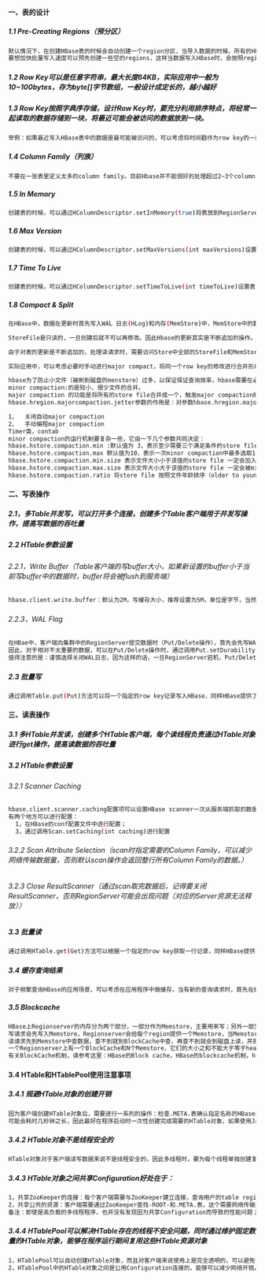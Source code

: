 #### 一、表的设计
##### 1.1 Pre-Creating Regions（预分区）
```bash
默认情况下，在创建HBase表的时候会自动创建一个region分区，当导入数据的时候，所有的HBase客户端都向这一个region写数据，直到这个region足够大了才进行切分。
要想加快批量写入速度可以预先创建一些空的regions，这样当数据写入HBase时，会按照region分区情况，在集群内做数据的负载均衡。
```
##### 1.2 Row Key可以是任意字符串，最大长度64KB，实际应用中一般为10~100bytes，存为byte[]字节数组，一般设计成定长的，越小越好
##### 1.3 Row Key按照字典序存储，设计Row Key时，要充分利用排序特点，将经常一起读取的数据存储到一块，将最近可能会被访问的数据放到一块。
```bash
举例：如果最近写入HBase表中的数据是最可能被访问的，可以考虑将时间戳作为row key的一部分，由于是字典序排序，所以可以使用Long.MAX_VALUE - timestamp作为row key，这样能保证新写入的数据在读取时可以被快速命中。
```

##### 1.4 Column Family（列族）
```bash
不要在一张表里定义太多的column family。目前Hbase并不能很好的处理超过2~3个column family的表。因为某个column family在flush的时候，它邻近的column family也会因关联效应被触发flush，最终导致系统产生更多的I/O。感兴趣的同学可以对自己的HBase集群进行实际测试，从得到的测试结果数据验证一下。
```
##### 1.5 In Memory
```bash
创建表的时候，可以通过HColumnDescriptor.setInMemory(true)将表放到RegionServer的缓存中，保证在读取的时候被cache命中。
```
##### 1.6 Max Version
```bash
创建表的时候，可以通过HColumnDescriptor.setMaxVersions(int maxVersions)设置表中数据的最大版本，如果只需要保存最新版本的数据，那么可以设置setMaxVersions(1)。
```
##### 1.7 Time To Live
```bash
创建表的时候，可以通过HColumnDescriptor.setTimeToLive(int timeToLive)设置表中数据的存储生命期，过期数据将自动被删除，例如如果只需要存储最近两天的数据，那么可以设置setTimeToLive(2 * 24 * 60 * 60)。
```
##### 1.8 Compact & Split
```bash
在HBase中，数据在更新时首先写入WAL 日志(HLog)和内存(MemStore)中，MemStore中的数据是排序的，当MemStore累计到一定阈值时，就会创建一个新的MemStore，并且将老的MemStore添加到flush队列，由单独的线程flush到磁盘上，成为一个StoreFile。于此同时，系统会在zookeeper中记录一个redo point，表示这个时刻之前的变更已经持久化了(minor compact)。

StoreFile是只读的，一旦创建后就不可以再修改。因此Hbase的更新其实是不断追加的操作。当一个Store中的StoreFile达到一定的阈值后，就会进行一次合并(major compact)，将对同一个key的修改合并到一起，形成一个大的StoreFile，当StoreFile的大小达到一定阈值后，又会对 StoreFile进行分割(split)，等分为两个StoreFile。

由于对表的更新是不断追加的，处理读请求时，需要访问Store中全部的StoreFile和MemStore，将它们按照row key进行合并，由于StoreFile和MemStore都是经过排序的，并且StoreFile带有内存中索引，通常合并过程还是比较快的。

实际应用中，可以考虑必要时手动进行major compact，将同一个row key的修改进行合并形成一个大的StoreFile。同时，可以将StoreFile设置大些，减少split的发生。

hbase为了防止小文件（被刷到磁盘的menstore）过多，以保证保证查询效率，hbase需要在必要的时候将这些小的store file合并成相对较大的store file，这个过程就称之为compaction。在hbase中，主要存在两种类型的compaction：minor  compaction和major compaction。
minor compaction:的是较小、很少文件的合并。
major compaction 的功能是将所有的store file合并成一个，触发major compaction的可能条件有：major_compact 命令、majorCompact() API、region server自动运行（相关参数：hbase.hregion.majoucompaction 默认为24 小时、hbase.hregion.majorcompaction.jetter 默认值为0.2 防止region server 在同一时间进行major compaction）。
hbase.hregion.majorcompaction.jetter参数的作用是：对参数hbase.hregion.majoucompaction 规定的值起到浮动的作用，假如两个参数都为默认值24和0,2，那么major compact最终使用的数值为：19.2~28.8 这个范围。

1、	关闭自动major compaction
2、	手动编程major compaction
Timer类，contab
minor compaction的运行机制要复杂一些，它由一下几个参数共同决定：
hbase.hstore.compaction.min :默认值为 3，表示至少需要三个满足条件的store file时，minor compaction才会启动
hbase.hstore.compaction.max 默认值为10，表示一次minor compaction中最多选取10个store file
hbase.hstore.compaction.min.size 表示文件大小小于该值的store file 一定会加入到minor compaction的store file中
hbase.hstore.compaction.max.size 表示文件大小大于该值的store file 一定会被minor compaction排除
hbase.hstore.compaction.ratio 将store file 按照文件年龄排序（older to younger），minor compaction总是从older store file开始选择
```

#### 二、写表操作
##### 2.1，多Table并发写，可以打开多个连接，创建多个Table客户端用于并发写操作，提高写数据的吞吐量
##### 2.2 HTable参数设置
###### 2.2.1，Write Buffer（Table客户端的写buffer大小，如果新设置的buffer小于当前写buffer中的数据时，buffer将会被flush到服务端）
```bash
hbase.client.write.buffer：默认为2M，写缓存大小，推荐设置为5M，单位是字节，当然越大占用的内存越多。
```
###### 2.2.3，WAL Flag
```bash
在HBae中，客户端向集群中的RegionServer提交数据时（Put/Delete操作），首先会先写WAL（Write Ahead Log）日志（即HLog，一个RegionServer上的所有Region共享一个HLog），只有当WAL日志写成功后，再接着写MemStore，然后客户端被通知提交数据成功；如果写WAL日志失败，客户端则被通知提交失败。这样做的好处是可以做到RegionServer宕机后的数据恢复。
因此，对于相对不太重要的数据，可以在Put/Delete操作时，通过调用Put.setDurability(Durability.SKIP_WAL)或Delete.setDurability(Durability.SKIP_WAL)函数，放弃写WAL日志，从而提高数据写入的性能。
值得注意的是：谨慎选择关闭WAL日志，因为这样的话，一旦RegionServer宕机，Put/Delete的数据将会无法根据WAL日志进行恢复。
```

##### 2.3 批量写
```bash
通过调用Table.put(Put)方法可以将一个指定的row key记录写入HBase，同样HBase提供了另一个方法：通过调用HTable.put(List<Put>)方法可以将指定的row key列表，批量写入多行记录，这样做的好处是批量执行，只需要一次网络I/O开销，这对于对数据实时性要求高，网络传输RTT高的情景下可能带来明显的性能提升。
```
#### 三、读表操作
##### 3.1 多HTable并发读，创建多个HTable客户端，每个读线程负责通过HTable对象进行get操作，提高读数据的吞吐量
##### 3.2 HTable参数设置
###### 3.2.1 Scanner Caching
```bash
hbase.client.scanner.caching配置项可以设置HBase scanner一次从服务端抓取的数据条数，默认情况下一次一条。通过将其设置成一个合理的值，可以减少scan过程中next()的时间开销，代价是scanner需要通过客户端的内存来维持这些被cache的行记录。
有两个地方可以进行配置：
  1，在HBase的conf配置文件中进行配置；
  3，通过调用Scan.setCaching(int caching)进行配置
```

###### 3.2.2 Scan Attribute Selection（scan时指定需要的Column Family，可以减少网络传输数据量，否则默认scan操作会返回整行所有Column Family的数据。）
###### 3.2.3 Close ResultScanner（通过scan取完数据后，记得要关闭ResultScanner，否则RegionServer可能会出现问题（对应的Server资源无法释放））

##### 3.3 批量读
```bash
通过调用HTable.get(Get)方法可以根据一个指定的row key获取一行记录，同样HBase提供了另一个方法：通过调用HTable.get(List<Get>)方法可以根据一个指定的row key列表，批量获取多行记录，这样做的好处是批量执行，只需要一次网络I/O开销，这对于对数据实时性要求高而且网络传输RTT高的情景下可能带来明显的性能提升。
```
##### 3.4 缓存查询结果
```bash
对于频繁查询HBase的应用场景，可以考虑在应用程序中做缓存，当有新的查询请求时，首先在缓存中查找，如果存在则直接返回，不再查询HBase；否则对HBase发起读请求查询，然后在应用程序中将查询结果缓存起来。至于缓存的替换策略，可以考虑LRU等常用的策略。
```

##### 3.5 Blockcache
```bash
HBase上Regionserver的内存分为两个部分，一部分作为Memstore，主要用来写；另外一部分作为BlockCache，主要用于读。
写请求会先写入Memstore，Regionserver会给每个region提供一个Memstore，当Memstore满64MB以后，会启动 flush刷新到磁盘。当Memstore的总大小超过限制时（heapsize * hbase.regionserver.global.memstore.upperLimit * 0.9），会强行启动flush进程，从最大的Memstore开始flush直到低于限制。
读请求先到Memstore中查数据，查不到就到BlockCache中查，再查不到就会到磁盘上读，并把读的结果放入BlockCache。由于BlockCache采用的是LRU策略，因此BlockCache达到上限(heapsize * hfile.block.cache.size * 0.85)后，会启动淘汰机制，淘汰掉最老的一批数据。
一个Regionserver上有一个BlockCache和N个Memstore，它们的大小之和不能大于等于heapsize * 0.8，否则HBase不能启动。默认BlockCache为0.2，而Memstore为0.4。对于注重读响应时间的系统，可以将 BlockCache设大些，比如设置BlockCache=0.4，Memstore=0.39，以加大缓存的命中率。
有关BlockCache机制，请参考这里：HBase的Block cache，HBase的blockcache机制，hbase中的缓存的计算与使用。
```

#### 3.4 HTable和HTablePool使用注意事项
##### 3.4.1 规避HTable对象的创建开销
```bash
因为客户端创建HTable对象后，需要进行一系列的操作：检查.META.表确认指定名称的HBase表是否存在，表是否有效等等，整个时间开销比较重，
可能会耗时几秒钟之长，因此最好在程序启动时一次性创建完成需要的HTable对象，如果使用Java API，一般来说是在构造函数中进行创建，程序启动后直接重用
```
##### 3.4.2 HTable对象不是线程安全的
```bash
HTable对象对于客户端读写数据来说不是线程安全的，因此多线程时，要为每个线程单独创建复用一个HTable对象，不同对象间不要共享HTable对象使用，特别是在客户端auto flash被置为false时，由于存在本地write buffer，可能导致数据不一致。
```

##### 3.4.3 HTable对象之间共享Configuration好处在于：
```bash
1，共享ZooKeeper的连接：每个客户端需要与ZooKeeper建立连接，查询用户的table regions位置，这些信息可以在连接建立后缓存起来共享使用。
2，共享公共的资源：客户端需要通过ZooKeeper查找-ROOT-和.META.表，这个需要网络传输开销，客户端缓存这些公共资源后能够减少后续的网络传输开销，加快查找过程速度。
备注：即使是高负载的多线程程序，也并没有发现因为共享Configuration而导致的性能问题；如果你的实际情况中不是如此，那么可以尝试不共享Configuration。
```
##### 3.4.4 HTablePool可以解决HTable存在的线程不安全问题，同时通过维护固定数量的HTable对象，能够在程序运行期间复用这些HTable资源对象
```bash
1，HTablePool可以自动创建HTable对象，而且对客户端来说使用上是完全透明的，可以避免多线程间数据并发修改问题。
2，HTablePool中的HTable对象之间是公用Configuration连接的，能够可以减少网络开销。
```
